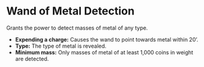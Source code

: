 # Wand of Metal Detection

Grants the power to detect masses of metal of any type.

- **Expending a charge:** Causes the wand to point towards metal within 20’.
- **Type:** The type of metal is revealed.
- **Minimum mass:** Only masses of metal of at least 1,000 coins in weight are detected.